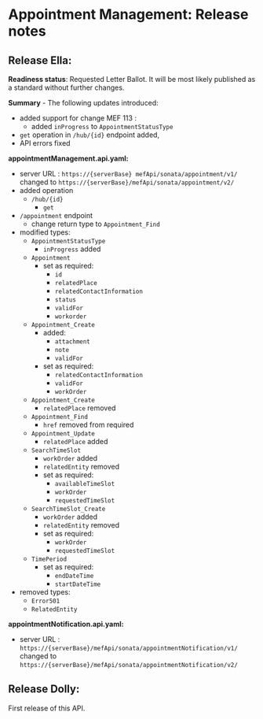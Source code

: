 # Appointment Management: Release notes

## Release Ella:

**Readiness status**: Requested Letter Ballot. It will be most likely published
as a standard without further changes.

**Summary** - The following updates introduced:

- added support for change MEF 113 :
  - added `inProgress` to `AppointmentStatusType`
- `get` operation in `/hub/{id}` endpoint added,
- API errors fixed

**appointmentManagement.api.yaml:**

- server URL : `https://{serverBase} mefApi/sonata/appointment/v1/` changed to
  `https://{serverBase}/mefApi/sonata/appointment/v2/`
- added operation
  - `/hub/{id}`
    - `get`
- `/appointment` endpoint
  - change return type to `Appointment_Find`
- modified types:
  - `AppointmentStatusType`
    - `inProgress` added
  - `Appointment`
    - set as required:
      - `id`
      - `relatedPlace`
      - `relatedContactInformation`
      - `status`
      - `validFor`
      - `workorder`
  - `Appointment_Create`
    - added:
      - `attachment`
      - `note`
      - `validFor`
    - set as required:
      - `relatedContactInformation`
      - `validFor`
      - `workOrder`
  - `Appointment_Create`
    - `relatedPlace` removed
  - `Appointment_Find`
    - `href` removed from required
  - `Appointment_Update`
    - `relatedPlace` added
  - `SearchTimeSlot`
    - `workOrder` added
    - `relatedEntity` removed
    - set as required:
      - `availableTimeSlot`
      - `workOrder`
      - `requestedTimeSlot`
  - `SearchTimeSlot_Create`
    - `workOrder` added
    - `relatedEntity` removed
    - set as required:
      - `workOrder`
      - `requestedTimeSlot`
  - `TimePeriod`
    - set as required:
      - `endDateTime`
      - `startDateTime`
- removed types:
  - `Error501`
  - `RelatedEntity`

**appointmentNotification.api.yaml:**

- server URL : `https://{serverBase}/mefApi/sonata/appointmentNotification/v1/`
  changed to `https://{serverBase}/mefApi/sonata/appointmentNotification/v2/`

## Release Dolly:

First release of this API.
